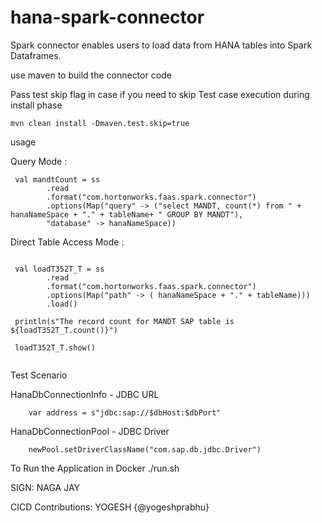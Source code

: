 # hana-spark-connector

Spark connector enables users to load data from HANA tables into Spark Dataframes.

use maven to build the connector code

Pass test skip flag in case if you need to skip Test case execution during install phase

 <code>mvn clean install -Dmaven.test.skip=true </code> <br/>
 
usage

Query Mode : 

```
 val mandtCount = ss
        .read
        .format("com.hortonworks.faas.spark.connector")
        .options(Map("query" -> ("select MANDT, count(*) from " +   hanaNameSpace + "." + tableName+ " GROUP BY MANDT"),
        "database" -> hanaNameSpace))
```  

Direct Table Access Mode :
```

 val loadT352T_T = ss
        .read
        .format("com.hortonworks.faas.spark.connector")
        .options(Map("path" -> ( hanaNameSpace + "." + tableName)))
        .load()
        
 println(s"The record count for MANDT SAP table is ${loadT352T_T.count()}")
 
 loadT352T_T.show()
      
```

Test Scenario

HanaDbConnectionInfo -  JDBC URL

``` 
    var address = s"jdbc:sap://$dbHost:$dbPort"

```

HanaDbConnectionPool  - JDBC Driver

```
    newPool.setDriverClassName("com.sap.db.jdbc.Driver")
```

To Run the Application in Docker 
./run.sh 


SIGN: NAGA JAY

CICD Contributions: YOGESH {@yogeshprabhu}

